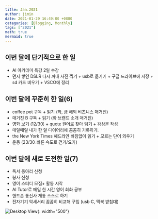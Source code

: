 ```yaml
---
title: Jan.2021
author: jimin
date: 2021-01-29 16:49:00 +0800  
categories: [Blogging, Monthly]
tags: ["2021"]
math: true
mermaid: true
---
```


## 이번 달에 단기적으로 한 일

- AI 아카데미 특강 2일 수강
- 먼지 쌓인 DSLR 다시 꺼내 사진 찍기 + usb로 옮기기 + 구글 드라이브에 저장 + sd 카드 비우기 + VSCO에 정리



## 이번 달에 꾸준히 한 일(6)

- coffee pot 구독 + 읽기 (화, 금 해외 비즈니스 매거진)
- 매거진 B 구독 + 읽기 (화 브랜드 소개 매거진)
- 영화 보기 (12/30) + quote 원어로 찾아 읽기 + 감상문 작성
- 매일매일 내가 한 일 다이어리에 꼼꼼히 기록하기.
- the New York Times 헤드라인 빠짐없이 읽기 + 모르는 단어 외우기
- 운동 (23/30_빠른 속도로 걷기/요가)

 

## 이번 달에 새로 도전한 일(7)

- 독서 동아리 신청
- 봉사 신청
- 영어 스터디 모집+ 활동 시작
- AI Tutor로 매일 한 시간 영어 회화 공부
- 핸드폰 통신사 개통 스스로 하기
- 전자기기 악세서리 꼼꼼히 비교해 구입 (usb C, 맥북 받침대)


![Desktop View](https://img1.daumcdn.net/thumb/R1280x0/?scode=mtistory2&fname=https%3A%2F%2Fblog.kakaocdn.net%2Fdn%2FWD3EB%2FbtqVFBEEmJi%2FlRJgkVvzUbWZUkNbp9ZC0k%2Fimg.jpg){: width="500"}